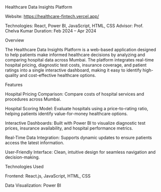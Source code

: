 Healthcare Data Insights Platform

Website: https://healthcare-fintech.vercel.app/

Technologies: React, Power BI, JavaScript, HTML, CSS
Advisor: Prof. Chelva Kumar
Duration: Feb 2024 – Apr 2024

Overview

The Healthcare Data Insights Platform is a web-based application designed to help patients make informed healthcare decisions by analyzing and comparing hospital data across Mumbai. The platform integrates real-time hospital pricing, diagnostic test costs, insurance coverage, and patient ratings into a single interactive dashboard, making it easy to identify high-quality and cost-effective healthcare options.

Features

Hospital Pricing Comparison: Compare costs of hospital services and procedures across Mumbai.

Hospital Scoring Model: Evaluate hospitals using a price-to-rating ratio, helping patients identify value-for-money healthcare options.

Interactive Dashboards: Built with Power BI to visualize diagnostic test prices, insurance availability, and hospital performance metrics.

Real-Time Data Integration: Supports dynamic updates to ensure patients access the latest information.

User-Friendly Interface: Clean, intuitive design for seamless navigation and decision-making.

Technologies Used

Frontend: React.js, JavaScript, HTML, CSS

Data Visualization: Power BI
